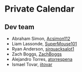 # Private Calendar

## Dev team

- Abraham Simon, [Acsimon112](https://github.com/Acsimon112)
- Liam Lassonde, [SuperMouse101](https://github.com/SuperMouse101)
- Ryan Anderson, [sirquacksalot1](https://github.com/sirquacksalot1)
- Zach Boggs, [ZachBoggs](https://github.com/ZachBoggs)
- Alejandro Torres, [atorrespena](http://github.com/atorrespena)
- Ismael Tovar, [iitovar](https://github.com/iitovar)
